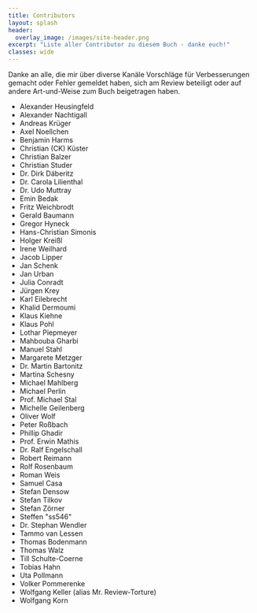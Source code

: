 ```yaml
---
title: Contributors
layout: splash
header:
  overlay_image: /images/site-header.png
excerpt: "Liste aller Contributor zu diesem Buch - danke euch!"
classes: wide
---
```


Danke an alle, die mir über diverse Kanäle Vorschläge für Verbesserungen gemacht oder Fehler gemeldet haben, sich am Review beteiligt oder auf andere Art-und-Weise zum Buch beigetragen haben.

- Alexander Heusingfeld 
- Alexander Nachtigall
- Andreas Krüger
- Axel Noellchen
- Benjamin Harms
- Christian (CK) Küster
- Christian Balzer
- Christian Studer
- Dr. Dirk Däberitz
- Dr. Carola Lilienthal
- Dr. Udo Muttray
- Emin Bedak
- Fritz Weichbrodt
- Gerald Baumann
- Gregor Hyneck
- Hans-Christian Simonis
- Holger Kreißl
- Irene Weilhard
- Jacob Lipper
- Jan Schenk
- Jan Urban
- Julia Conradt 
- Jürgen Krey
- Karl Eilebrecht 
- Khalid Dermoumi 
- Klaus Kiehne 
- Klaus Pohl
- Lothar Piepmeyer
- Mahbouba Gharbi
- Manuel Stahl 
- Margarete Metzger
- Dr. Martin Bartonitz 
- Martina Schesny
- Michael Mahlberg
- Michael Perlin 
- Prof. Michael Stal
- Michelle Geilenberg
- Oliver Wolf 
- Peter Roßbach
- Phillip Ghadir 
- Prof. Erwin Mathis
- Dr. Ralf Engelschall
- Robert Reimann
- Rolf Rosenbaum
- Roman Weis
- Samuel Casa
- Stefan Densow
- Stefan Tilkov
- Stefan Zörner
- Steffen "ss546"
- Dr. Stephan Wendler
- Tammo van Lessen
- Thomas Bodenmann
- Thomas Walz
- Till Schulte-Coerne
- Tobias Hahn
- Uta Pollmann
- Volker Pommerenke
- Wolfgang Keller (alias Mr. Review-Torture)
- Wolfgang Korn